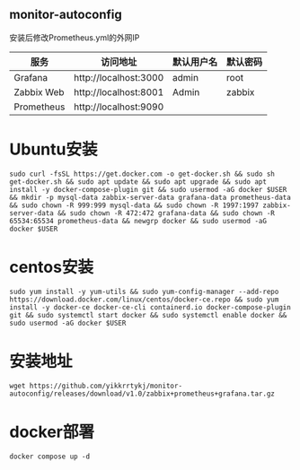 ## monitor-autoconfig
安装后修改Prometheus.yml的外网IP

|    服务    |        访问地址      | 默认用户名 | 默认密码 |
|------------|-----------------------|-----------|---------|
|   Grafana  | http://localhost:3000 |   admin   |   root  |
| Zabbix Web | http://localhost:8001 |   Admin   |  zabbix |
| Prometheus | http://localhost:9090 |           |         |

# Ubuntu安装

```
sudo curl -fsSL https://get.docker.com -o get-docker.sh && sudo sh get-docker.sh && sudo apt update && sudo apt upgrade && sudo apt install -y docker-compose-plugin git && sudo usermod -aG docker $USER && mkdir -p mysql-data zabbix-server-data grafana-data prometheus-data && sudo chown -R 999:999 mysql-data && sudo chown -R 1997:1997 zabbix-server-data && sudo chown -R 472:472 grafana-data && sudo chown -R 65534:65534 prometheus-data && newgrp docker && sudo usermod -aG docker $USER
```


# centos安装

```
sudo yum install -y yum-utils && sudo yum-config-manager --add-repo https://download.docker.com/linux/centos/docker-ce.repo && sudo yum install -y docker-ce docker-ce-cli containerd.io docker-compose-plugin git && sudo systemctl start docker && sudo systemctl enable docker && sudo usermod -aG docker $USER
```


# 安装地址

```
wget https://github.com/yikkrrtykj/monitor-autoconfig/releases/download/v1.0/zabbix+prometheus+grafana.tar.gz
```

# docker部署
```
docker compose up -d
```
